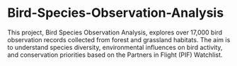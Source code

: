 # Bird-Species-Observation-Analysis
This project, Bird Species Observation Analysis, explores over 17,000 bird observation records collected from forest and grassland habitats. The aim is to understand species diversity, environmental influences on bird activity, and conservation priorities based on the Partners in Flight (PIF) Watchlist.
